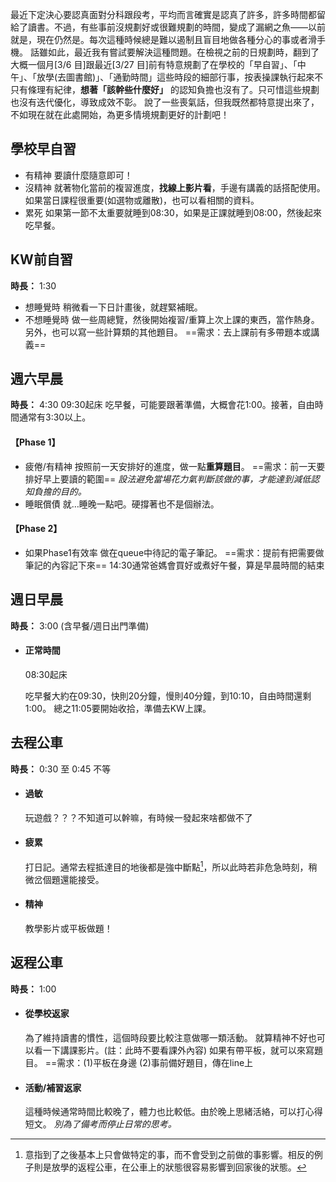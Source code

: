 最近下定決心要認真面對分科跟段考，平均而言確實是認真了許多，許多時間都留給了讀書。不過，有些事前沒規劃好或很難規劃的時間，變成了漏網之魚——以前就是，現在仍然是。每次這種時候總是難以遏制且盲目地做各種分心的事或者滑手機。
話雖如此，最近我有嘗試要解決這種問題。在檢視之前的日規劃時，翻到了大概一個月[3/6 目]跟最近[3/27 目]前有特意規劃了在學校的「早自習」、「中午」、「放學(去圖書館)」、「通勤時間」這些時段的細部行事，按表操課執行起來不只有條理有紀律，**想著「該幹些什麼好」** 的認知負擔也沒有了。只可惜這些規劃也沒有迭代優化，導致成效不彰。
說了一些喪氣話，但我既然都特意提出來了，不如現在就在此處開始，為更多情境規劃更好的計劃吧！

## 學校早自習
- 有精神
	要讀什麼隨意即可！
- 沒精神
	就著物化當前的複習進度，**找線上影片看**，手邊有講義的話搭配使用。
	如果當日課程很重要(如選物或離散)，也可以看相關的資料。
- 累死
	如果第一節不太重要就睡到08:30，如果是正課就睡到08:00，然後起來吃早餐。

## KW前自習
**時長：** 1:30
- 想睡覺時
	稍微看一下日計畫後，就趕緊補眠。 
- 不想睡覺時
	做一些周總覽，然後開始複習/重算上次上課的東西，當作熱身。
	另外，也可以寫一些計算類的其他題目。
	==需求：去上課前有多帶題本或講義==

## 週六早晨
**時長：** 4:30
09:30起床
吃早餐，可能要跟著準備，大概會花1:00。接著，自由時間通常有3:30以上。
#### 【Phase 1】
- 疲倦/有精神
	按照前一天安排好的進度，做一點**重算題目**。
	==需求：前一天要排好早上要讀的範圍==
	*設法避免當場花力氣判斷該做的事，才能達到減低認知負擔的目的。*
- 睡眠償債
	就…睡晚一點吧。硬撐著也不是個辦法。
#### 【Phase 2】
- 如果Phase1有效率
	做在queue中待記的電子筆記。
	==需求：提前有把需要做筆記的內容記下來==
	14:30通常爸媽會買好或煮好午餐，算是早晨時間的結束
	
## 週日早晨
**時長：** 3:00 (含早餐/週日出門準備)
- #### 正常時間
	08:30起床

	吃早餐大約在09:30，快則20分鐘，慢則40分鐘，到10:10，自由時間還剩1:00。
	總之11:05要開始收拾，準備去KW上課。

## 去程公車
**時長：** 0:30 至 0:45 不等
- #### 過敏
	玩遊戲？？？不知道可以幹嘛，有時候一發起來啥都做不了
- #### 疲累
	打日記。通常去程抵達目的地後都是強中斷點[^1]，所以此時若非危急時刻，稍微岔個題還能接受。
- #### 精神
	教學影片或平板做題！

[^1]: 意指到了之後基本上只會做特定的事，而不會受到之前做的事影響。相反的例子則是放學的返程公車，在公車上的狀態很容易影響到回家後的狀態。

## 返程公車
**時長：** 1:00
- #### 從學校返家
	為了維持讀書的慣性，這個時段要比較注意做哪一類活動。
	就算精神不好也可以看一下講課影片。(註：此時不要看課外內容)
	如果有帶平板，就可以來寫題目。
	==需求：(1)平板在身邊 (2)事前備好題目，傳在line上
- #### 活動/補習返家
	這種時候通常時間比較晚了，體力也比較低。由於晚上思緒活絡，可以打心得短文。
	*別為了備考而停止日常的思考。*

